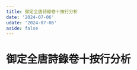 ```yaml
---
title: 御定全唐詩錄卷十按行分析
date: '2024-07-06'
udate: '2024-07-06'
aside: false
---
```

# 御定全唐詩錄卷十按行分析

<LinePage :list="lines" :chapternum="10" />

<script setup>
const chapter = '卷十';
import lines from '/data/qtsl/卷十/lines.json'
</script>

